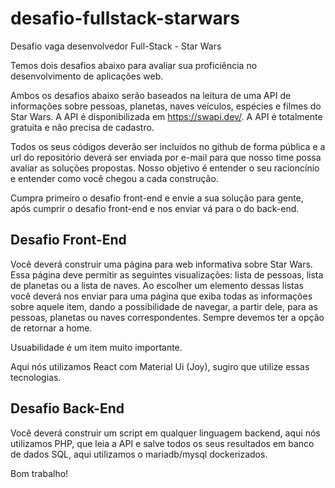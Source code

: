 # desafio-fullstack-starwars

Desafio vaga desenvolvedor Full-Stack - Star Wars

Temos dois desafios abaixo para avaliar sua proficiência no desenvolvimento de aplicações web.

Ambos os desafios abaixo serão baseados na leitura de uma API de informações sobre pessoas, planetas, naves veículos, espécies e filmes do Star Wars.
A API é disponibilizada em https://swapi.dev/. A API é totalmente gratuita e não precisa de cadastro.

Todos os seus códigos deverão ser incluídos no github de forma pública e a url do repositório deverá ser enviada por e-mail para que nosso time possa avaliar as soluções propostas. Nosso objetivo é entender o seu racioncínio e entender como você chegou a cada construção.

Cumpra primeiro o desafio front-end e envie a sua solução para gente, após cumprir o desafio front-end e nos enviar vá para o do back-end.

## Desafio Front-End

Você deverá construir uma página para web informativa sobre Star Wars. Essa página deve permitir as seguintes visualizações: lista de pessoas, lista de planetas ou a lista de naves. Ao escolher um elemento dessas listas você deverá nos enviar para uma página que exiba todas as informações sobre aquele item, dando a possibilidade de navegar, a partir dele, para as pessoas, planetas ou naves correspondentes. Sempre devemos ter a opção de retornar a home.

Usuabilidade é um item muito importante.

Aqui nós utilizamos React com Material Ui (Joy), sugiro que utilize essas tecnologias.

## Desafio Back-End

Você deverá construir um script em qualquer linguagem backend, aqui nós utilizamos PHP, que leia a API e salve todos os seus resultados em banco de dados SQL, aqui utilizamos o mariadb/mysql dockerizados.

Bom trabalho!
